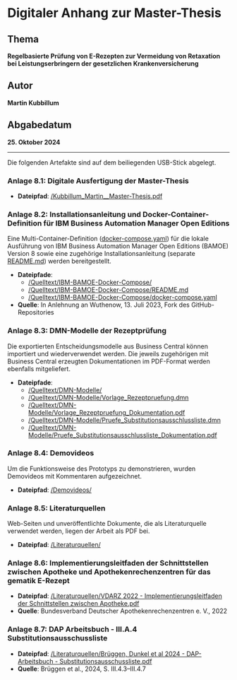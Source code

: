 # Digitaler Anhang zur Master-Thesis

## Thema
**Regelbasierte Prüfung von E-Rezepten zur Vermeidung von Retaxation bei Leistungserbringern der gesetzlichen Krankenversicherung**

## Autor
**Martin Kubbillum**

## Abgabedatum
**25. Oktober 2024**

---

Die folgenden Artefakte sind auf dem beiliegenden USB-Stick abgelegt.

### Anlage 8.1: Digitale Ausfertigung der Master-Thesis
- **Dateipfad**: [/Kubbillum_Martin__Master-Thesis.pdf](./Kubbillum_Martin__Master-Thesis.pdf)

### Anlage 8.2: Installationsanleitung und Docker-Container-Definition für IBM Business Automation Manager Open Editions
Eine Multi-Container-Definition ([docker-compose.yaml](./Quelltext/IBM-BAMOE-Docker-Compose/docker-compose.yaml)) für die lokale Ausführung von IBM Business Automation Manager Open Editions (BAMOE) Version 8 sowie eine zugehörige Installationsanleitung (separate [README.md](./Quelltext/IBM-BAMOE-Docker-Compose/README.md)) werden bereitgestellt.
- **Dateipfade**:
	- [/Quelltext/IBM-BAMOE-Docker-Compose/](./Quelltext/IBM-BAMOE-Docker-Compose/)   
	- [/Quelltext/IBM-BAMOE-Docker-Compose/README.md](./Quelltext/IBM-BAMOE-Docker-Compose/README.md)  
	- [/Quelltext/IBM-BAMOE-Docker-Compose/docker-compose.yaml](./Quelltext/IBM-BAMOE-Docker-Compose/docker-compose.yaml)
- **Quelle**: In Anlehnung an Wuthenow, 13. Juli 2023, Fork des GitHub-Repositories

### Anlage 8.3: DMN-Modelle der Rezeptprüfung
Die exportierten Entscheidungsmodelle aus Business Central können importiert und wiederverwendet werden. Die jeweils zugehörigen mit Business Central erzeugten Dokumentationen im PDF-Format werden ebenfalls mitgeliefert.
- **Dateipfade**:
	- [/Quelltext/DMN-Modelle/](./Quelltext/DMN-Modelle/)  
	- [/Quelltext/DMN-Modelle/Vorlage_Rezeptpruefung.dmn](./Quelltext/DMN-Modelle/Vorlage_Rezeptpruefung.dmn)  
	- [/Quelltext/DMN-Modelle/Vorlage_Rezeptpruefung_Dokumentation.pdf](./Quelltext/DMN-Modelle/Vorlage_Rezeptpruefung_Dokumentation.pdf)  
	- [/Quelltext/DMN-Modelle/Pruefe_Substitutionsausschlussliste.dmn](./Quelltext/DMN-Modelle/Pruefe_Substitutionsausschlussliste.dmn)  
	- [/Quelltext/DMN-Modelle/Pruefe_Substitutionsausschlussliste_Dokumentation.pdf](./Quelltext/DMN-Modelle/Pruefe_Substitutionsausschlussliste_Dokumentation.pdf)

### Anlage 8.4: Demovideos
Um die Funktionsweise des Prototyps zu demonstrieren, wurden Demovideos mit Kommentaren aufgezeichnet.
- **Dateipfad**: [/Demovideos/](./Demovideos/)

### Anlage 8.5: Literaturquellen
Web-Seiten und unveröffentlichte Dokumente, die als Literaturquelle verwendet werden, liegen der Arbeit als PDF bei.
- **Dateipfad**: [/Literaturquellen/](./Literaturquellen/)

### Anlage 8.6: Implementierungsleitfaden der Schnittstellen zwischen Apotheke und Apothekenrechenzentren für das gematik E-Rezept
- **Dateipfad**: [/Literaturquellen/VDARZ 2022 - Implementierungsleitfaden der Schnittstellen zwischen Apotheke.pdf](./Literaturquellen/VDARZ%202022%20-%20Implementierungsleitfaden%20der%20Schnittstellen%20zwischen%20Apotheke.pdf)
- **Quelle**: Bundesverband Deutscher Apothekenrechenzentren e. V., 2022

### Anlage 8.7: DAP Arbeitsbuch - III.A.4 Substitutionsausschussliste 
- **Dateipfad**: [/Literaturquellen/Brüggen, Dunkel et al 2024 - DAP-Arbeitsbuch - Substitutionsausschussliste.pdf](./Literaturquellen/Brueggen,%20Dunkel%20et%20al%202024%20-%20DAP-Arbeitsbuch%20-%20Substitutionsausschussliste.pdf)
- **Quelle**: Brüggen et al., 2024, S. III.4.3–III.4.7